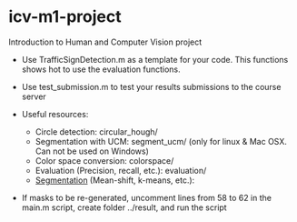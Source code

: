 # icv-m1-project
Introduction to Human and Computer Vision project


* Use TrafficSignDetection.m as a template for your code. This functions shows hot to use the evaluation functions.

* Use test_submission.m to test your results submissions to the course server 


* Useful resources:
  - Circle detection: circular_hough/
  - Segmentation with UCM: segment_ucm/   (only for linux & Mac OSX. Can not be used on Windows)
  - Color space conversion: colorspace/
  - Evaluation (Precision, recall, etc.): evaluation/ 
  - [Segmentation](https://es.mathworks.com/matlabcentral/fileexchange/52698-k-means--mean-shift-and-normalized-cut-segmentation) (Mean-shift, k-means, etc.): 

* If masks to be re-generated, uncomment lines from 58 to 62 in the main.m script, create folder ../result, and run the script
